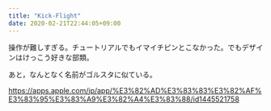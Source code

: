 ```yaml
---
title: "Kick-Flight"
date: 2020-02-21T22:44:05+09:00
---
```


操作が難しすぎる。チュートリアルでもイマイチピンとこなかった。でもデザインはけっこう好きな部類。

あと，なんとなく名前がゴルスタに似ている。

https://apps.apple.com/jp/app/%E3%82%AD%E3%83%83%E3%82%AF%E3%83%95%E3%83%A9%E3%82%A4%E3%83%88/id1445521758
